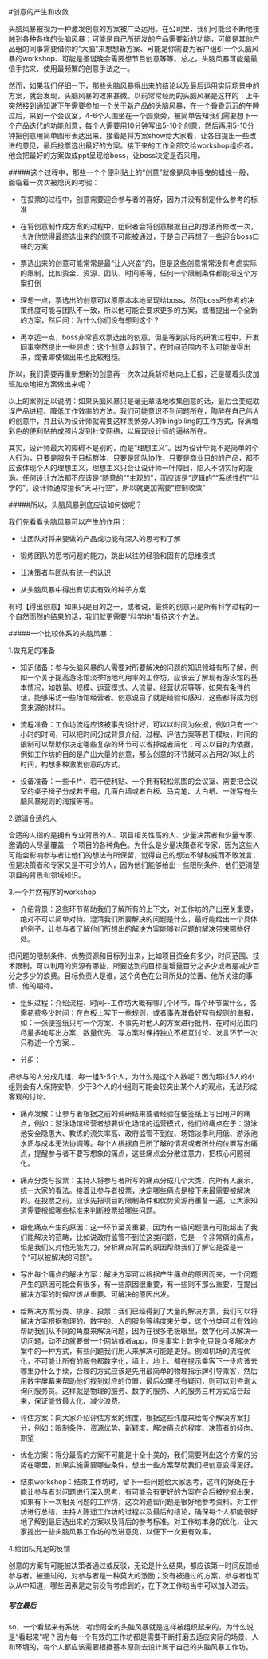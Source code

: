 #创意的产生和收敛

头脑风暴被视为一种激发创意的方案被广泛运用。在公司里，我们可能会不断地接触到各种各样的头脑风暴：可能是自己所研发的产品需要新的功能，可能是其他产品组的同事需要借你的“大脑”来想想新方案、可能是你需要为客户组织一个头脑风暴的workshop、可能是圣诞晚会需要想节目创意等等。总之，头脑风暴可能是最信手拈来、使用最频繁的创意手法之一。

然而，如果我们仔细一下，那些头脑风暴得出来的结论以及最后运用实际场景中的方案，就会发现，头脑风暴的效果甚微。以前常常经历的头脑风暴是这样的：上午突然接到通知说下午需要参加一个关于新产品的头脑风暴，在一个昏昏沉沉的午睡过后，来到一个会议室，4-6个人围坐在一个圆桌旁，被简单告知我们需要想下一个产品迭代的功能创意，每个人需要用10分钟写出5-10个创意，然后再用5-10分钟把创意用简单图形表达出来，接着是将方案show给大家看，让各自提出一些改进的意见，最后投票选出最好的方案。接下来的工作全部交给workshop组织者，他会把最好的方案做成ppt呈现给boss，让boss决定是否采用。

#####这个过程中，那些一个个便利贴上的“创意”就像是风中摇曳的蜡烛一般，面临着一次次被熄灭的考验：

* 在投票的过程中，创意需要迎合参与者的喜好，因为并没有制定什么参考的标准

* 在将创意制作成方案的过程中，组织者会将创意根据自己的想法再修改一次，也许他觉得最终选出来的创意不可能被通过，于是自己再想了一些迎合boss口味的方案

* 票选出来的创意可能常常是最“让人兴奋”的，但是这些创意常常没有考虑实际的限制，比如资金、资源、团队、时间等等，任何一个限制条件都能把这个方案打倒

* 理想一点，票选出的创意可以原原本本地呈现给boss，然而boss所参考的决策纬度可能与团队不一致，所以他可能会要求更多的方案，或者提出一个全新的方案，然后问：为什么你们没有想到这个？

* 再幸运一点，boss非常喜欢票选出的创意，但是等到实际的研发过程中，开发同事突然提出一些顾虑：这个创意太超前了，在时间范围内不太可能做得出来，或者即使做出来也比较粗糙。

所以，我们需要再重新想新的创意再一次次过兵斩将地向上汇报，还是硬着头皮加班加点地把方案做出来呢？

以上的案例足以说明：如果头脑风暴只是毫无章法地收集创意的话，最后会变成耽误产品进程、降低工作效率的方法。我们可能意识不到问题所在，陶醉在自己伟大的创意中，并且认为设计师就需要这样羡煞旁人的blingbiling的工作方式，将满墙彩色的便利贴拍成照片发到社交网络，以展现设计师的逼格所在。

其实，设计师最大的障碍不是别的，而是“理想主义”。因为设计毕竟不是简单的个人行为，只要是服务于目标群体，只要是团队协作，只要是商业目的的产品，都不应该体现个人的理想主义，理想主义只会让设计师一叶障目，陷入不切实际的漩涡。任何设计方法都不应该是“随意的”“主观的”，而应该是“逻辑的”“系统性的”“科学的”。设计师通常擅长“天马行空”，所以就更加需要“控制收敛”

#####所以，头脑风暴到底应该如何做呢？

我们先看看头脑风暴可以产生的作用：

* 让团队对将来要做的产品或功能有深入的思考和了解

* 锻炼团队的思考问题的能力，跳出以往的经验和固有的思维模式

* 让决策者与团队有统一的认识

* 从头脑风暴中得出有切实有效的种子方案

有时【得出创意】如果只是目的之一，或者说，最终的创意只是所有科学过程的一个自然而然的结果的话，我们就更需要“科学地”看待这个方法。

#####一个比较体系的头脑风暴：

1.做充足的准备

* 知识储备：参与头脑风暴的人需要对所要解决的问题的知识领域有所了解，例如一个关于提高游泳馆淡季场地利用率的工作坊，应该去了解现有游泳馆的基本情况，如数量、规模、运营模式、人流量、经营状况等等，如果有条件的话，能够采访一些场馆经营者。创意说白了就是经验和感知，这些都将成为创意来源的材料。

* 流程准备：工作坊流程应该被事先设计好，可以以时间为依据，例如只有一个小时的时间，可以把时间分成背景介绍、过程、评估方案等若干模块，时间的限制可以帮助你决定哪些复杂的环节可以省掉或者简化；可以以目的为依据，例如工作坊的目的是产出大量的创意，那么创意的环节就可以占用2/3以上的时间，构想多种激发创意的方式。

* 设备准备：一些卡片、若干便利贴、一个拥有轻松氛围的会议室、需要把会议室的桌子椅子分成若干组，几面白墙或者白板、马克笔、大白纸、一张写有头脑风暴规则的海报等等。

2.邀请合适的人

合适的人指的是拥有专业背景的人、项目相关性高的人、少量决策者和少量专家、邀请的人尽量覆盖一个项目的各种角色。为什么是少量决策者和专家，因为这些人可能会影响参与者让他们的想法有所保留，觉得自己的想法不够权威而不敢发言，但是决策者和专家又是不可少的人，因为他们能够给出一些限制条件、他们更清楚项目的背景和领域知识。

3.一个井然有序的workshop

* 介绍背景：这些环节帮助我们了解所有的上下文，对工作坊的产出至关重要，绝对不可以简单对待。澄清我们所要解决的问题是什么，最好能给出一个具体的例子，让参与者了解他们所想出的解决方案能够对问题的解决带来哪些好处。

把问题的限制条件、优势资源和目标列出来，比如项目资金有多少，时间范围、技术限制，可以利用的资源有哪些，所要达到的目标是增量百分之多少或者是减少百分之多少的浪费。目标负责人是谁，这个角色在公司所处的位置、他所关注的事情、他的期待。

* 组织过程：介绍流程、时间--工作坊大概有哪几个环节，每个环节做什么，各需花费多少时间；在白板上写下一些规则，或者事先准备好写有规则的海报，如：一张便签纸只写一个方案、不事先对他人的方案进行批判、在时间范围内尽量多地写出方案、数量优先、写方案时保持独立不相互讨论、发言环节一次只称述一个方案...

* 分组：

把参与的人分成几组，每一组3-5个人，为什么是这个人数呢？因为超过5人的小组则会有人保持安静，少于3个人的小组则可能会较突出某个人的观点，无法形成客观的讨论。

* 痛点发散：让参与者根据之前的调研结果或者经验在便签纸上写出用户的痛点，例如：游泳场馆经营者想要优化场馆的运营模式，他们的痛点在于：游泳池安全隐患大、教练的流失率高、政府监管不到位、场馆淡季利用低、游泳池水质与成本无法协调等。每个人根据自己所了解的情况或者所处的位置写出痛点，提醒参与者不要写想象的痛点，这些痛点会分散注意力，把核心问题弱化。

* 痛点分类与投票：主持人将参与者所写的痛点分成几个大类，向所有人展示，统一大家的看法。接着让参与者投票，决定哪些痛点是接下来最需要被解决的。在投票之前，应该先把项目的限制条件和优势资源再重复一遍，让大家知道需要根据哪些标准来判断投票给哪些问题。

* 细化痛点产生的原因：这一环节至关重要，因为有一些问题很有可能超出了我们能解决的范畴，比如说政府监管不到位这类问题，它是一个非常痛的痛点，但是我们又对他无能为力，分析痛点背后的原因帮助我们了解它是否是一个“可以被解决的问题”。

* 写出每个痛点的解决方案：解决方案可以根据产生痛点的原因而来，一个问题产生的原因可能会有很多，有一些原因很重要，有一些则不那么重要，在提出解决方案的时候应该从重要、可解决的原因出发。

* 给解决方案分类、排序、投票：我们已经得到了大量的解决方案，我们可以将解决方案根据物理的、数字的、人的服务等纬度来分类，这个分类可以有效地帮助我们从不同的角度来解决问题，因为在很多老板眼里，数字化可以解决一切问题，动不动就要做一个网站或者app，但是事实上数字化只是众多解决方案中的一种方式，有些问题我们用人来解决可能是更好。例如机场的流程优化，不可能让所有的服务都数字化，墙上、地上、都在提示乘客下一步应该去哪里办什么手续，合理的方式应该是先用最简单的物理指示牌引导乘客，然后用数字屏幕来帮助他们找到对应的位置，最后如果还有疑问，则可以到咨询太询问服务员。这样就是物理的服务、数字的服务、人的服务三种方式结合起来，保证能效最大化、减少浪费。

* 评估方案：向大家介绍评估方案的纬度，根据这些纬度来给每个解决方案打分，例如：限制条件、资源优势、新颖度、解决痛点的程度、决策者的倾向、期望

* 优化方案：得分最高的方案不可能是十全十美的，我们需要列出这个方案的劣势在哪里，如果实施需要哪些条件，想出一些方案帮助我们把创意变得更好。

* 结束workshop：结束工作坊时，留下一些问题给大家思考，这样的好处在于能让参与者对问题进行深入思考，有可能会有更好的方案在会后被挖掘出来，如果有下一次相关问题的工作坊，这次的遗留问题是很好地参考资料。对工作坊进行总结，主持人陈述工作坊的过程以及最后的结论，确保每个人都能很好地了解到最后选出来的方案以及背后的参考标准。对工作坊本身的优化，让大家提出一些头脑风暴工作坊的改进意见，以便下一次更有效率。

4.给团队充足的反馈

创意的方案有可能被决策者通过或反驳，无论是什么结果，都应该第一时间反馈给参与者。被通过的，对参与者是一种莫大的激励；没有被通过的方案，参与者也可以从中知道，哪些因素是之前没有考虑到的，在下次工作坊当中可以加入进去。

##### 写在最后

so，一个看起来有系统、考虑周全的头脑风暴就是这样被组织起来的，为什么说是“看起来”呢？因为每一个有效的工作坊都是需要不断打磨去适应实际的场景、人和环境的，每个人都应该需要根据基本原则去设计属于自己的头脑风暴工作坊。

